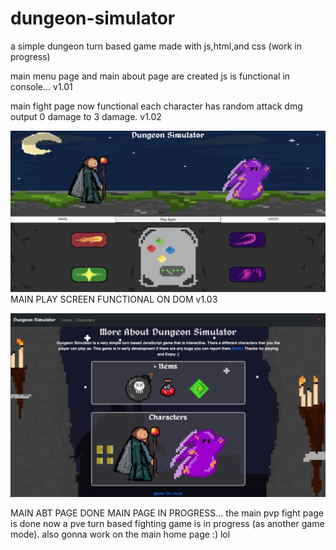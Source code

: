# dungeon-simulator 
a simple dungeon turn based game made with js,html,and css (work in progress)

main menu page and main about page are created 
js is functional in console... 
v1.01

main fight page now functional each character has random attack dmg output 0 damage to 3 damage. v1.02

![](textures/v1.03.png) MAIN PLAY SCREEN FUNCTIONAL ON DOM v1.03

![](textures/main-abt-page.png)

MAIN ABT PAGE DONE MAIN PAGE IN PROGRESS...
the main pvp fight page is done now a pve turn based fighting game is in progress (as another game mode).
also gonna work on the main home page :) 
lol